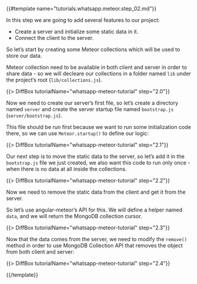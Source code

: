 {{#template name="tutorials.whatsapp.meteor.step_02.md"}}


In this step we are going to add several features to our project:

* Create a server and initialize some static data in it.
* Connect the client to the server.

So let’s start by creating some Meteor collections which will be used to store our data.

Meteor collection need to be available in both client and server in order to share data - so we will decleare our collections in a folder named `lib` under the project’s root (`lib/collections.js`).

{{> DiffBox tutorialName="whatsapp-meteor-tutorial" step="2.0"}}

Now we need to create our server’s first file, so let’s create a directory named `server` and create the server startup file named `bootstrap.js` (`server/bootstrap.js`).

This file should be run first because we want to run some initialization code there, so we can use `Meteor.startup()` to define our logic:

{{> DiffBox tutorialName="whatsapp-meteor-tutorial" step="2.1"}}

Our next step is to move the static data to the server, so let’s add it in the `bootstrap.js` file we just created, we also want this code to run only once - when there is no data at all inside the collections.

{{> DiffBox tutorialName="whatsapp-meteor-tutorial" step="2.2"}}

Now we need to remove the static data from the client and get it from the server.

So let’s use angular-meteor’s API for this. We will define a helper named `data`, and we will return the MongoDB collection cursor.

{{> DiffBox tutorialName="whatsapp-meteor-tutorial" step="2.3"}}

Now that the data comes from the server, we need to modify the `remove()` method in order to use MongoDB Collection API that removes the object from both client and server:

{{> DiffBox tutorialName="whatsapp-meteor-tutorial" step="2.4"}}


{{/template}}
